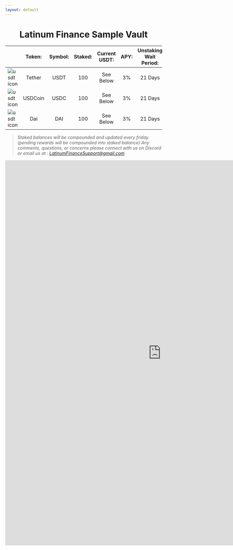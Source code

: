 ```yaml
---
layout: default
---
```


# <center>Latinum Finance Sample Vault


|        |   <center>Token:  | <center>Symbol:  | <center>Staked: | <center>Current USDT: | <center>APY: | <center>Unstaking Wait Period: |
|:-------|:----------|:---------|:---------------|:-----|:-----|:-----|
| ![usdt icon](https://latinumfinance.github.io/assets/images/usdticonlogo.png) | <center>Tether | <center>USDT | <center>100 | <center>See Below | <center>3% | <center>21 Days |
| ![usdt icon](https://latinumfinance.github.io/assets/images/usdciconlogo.png) | <center>USDCoin | <center>USDC | <center>100 | <center>See Below | <center>3% | <center>21 Days |
| ![usdt icon](https://latinumfinance.github.io/assets/images/daiiconlogo.png) | <center>Dai | <center>DAI | <center>100 | <center>See Below | <center>3% | <center>21 Days |



> *Staked balances will be compounded and updated every friday.(pending rewards will be compounded into staked balance)*
> *Any comments, questions, or concerns please connect with us on Discord or email us at : LatinumFinanceSupport@gmail.com*
> 



<iframe width="1000" height="1235" frameborder="0" scrolling="no" src="https://onedrive.live.com/embed?resid=A14A1C88D2FFCA31%21339&authkey=%21AHIufsBtrjNzrng&em=2&wdAllowInteractivity=False&Item=LFProfitCalc&wdHideGridlines=True&wdInConfigurator=True&wdInConfigurator=True&edesNext=false&resen=false"></iframe>








